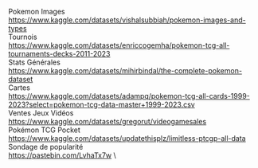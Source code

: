 Pokemon Images \
https://www.kaggle.com/datasets/vishalsubbiah/pokemon-images-and-types \
Tournois \
https://www.kaggle.com/datasets/enriccogemha/pokemon-tcg-all-tournaments-decks-2011-2023 \
Stats Générales \
https://www.kaggle.com/datasets/mihirbindal/the-complete-pokemon-dataset \
Cartes \
https://www.kaggle.com/datasets/adampq/pokemon-tcg-all-cards-1999-2023?select=pokemon-tcg-data-master+1999-2023.csv \
Ventes Jeux Vidéos \
https://www.kaggle.com/datasets/gregorut/videogamesales \
Pokémon TCG Pocket \
https://www.kaggle.com/datasets/updatethisplz/limitless-ptcgp-all-data \
Sondage de popularité \
https://pastebin.com/LvhaTx7w \
